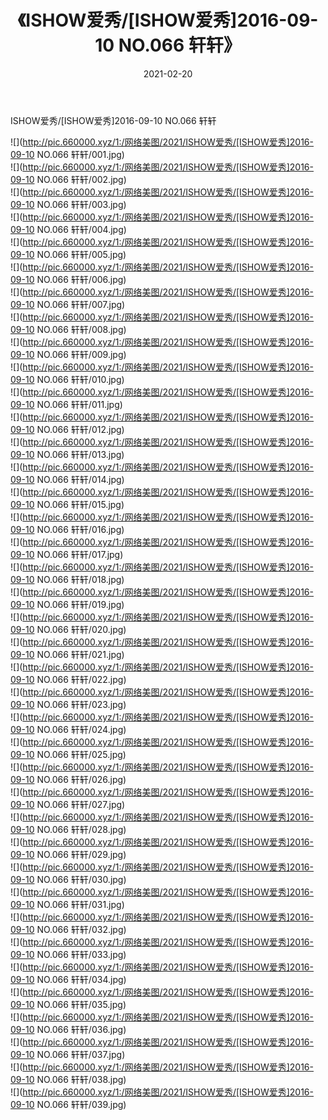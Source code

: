 ﻿---
layout: post
title:  《ISHOW爱秀/[ISHOW爱秀]2016-09-10 NO.066 轩轩》
date:   2021-02-20
img: http://pic.660000.xyz/1:/网络美图/2021/ISHOW爱秀/[ISHOW爱秀]2016-09-10 NO.066 轩轩/000.jpg
categories: [美女, 清纯, 唯美]
---

ISHOW爱秀/[ISHOW爱秀]2016-09-10 NO.066 轩轩

 ![](http://pic.660000.xyz/1:/网络美图/2021/ISHOW爱秀/[ISHOW爱秀]2016-09-10 NO.066 轩轩/001.jpg) <br>![](http://pic.660000.xyz/1:/网络美图/2021/ISHOW爱秀/[ISHOW爱秀]2016-09-10 NO.066 轩轩/002.jpg) <br>![](http://pic.660000.xyz/1:/网络美图/2021/ISHOW爱秀/[ISHOW爱秀]2016-09-10 NO.066 轩轩/003.jpg) <br>![](http://pic.660000.xyz/1:/网络美图/2021/ISHOW爱秀/[ISHOW爱秀]2016-09-10 NO.066 轩轩/004.jpg) <br>![](http://pic.660000.xyz/1:/网络美图/2021/ISHOW爱秀/[ISHOW爱秀]2016-09-10 NO.066 轩轩/005.jpg) <br>![](http://pic.660000.xyz/1:/网络美图/2021/ISHOW爱秀/[ISHOW爱秀]2016-09-10 NO.066 轩轩/006.jpg) <br>![](http://pic.660000.xyz/1:/网络美图/2021/ISHOW爱秀/[ISHOW爱秀]2016-09-10 NO.066 轩轩/007.jpg) <br>![](http://pic.660000.xyz/1:/网络美图/2021/ISHOW爱秀/[ISHOW爱秀]2016-09-10 NO.066 轩轩/008.jpg) <br>![](http://pic.660000.xyz/1:/网络美图/2021/ISHOW爱秀/[ISHOW爱秀]2016-09-10 NO.066 轩轩/009.jpg) <br>![](http://pic.660000.xyz/1:/网络美图/2021/ISHOW爱秀/[ISHOW爱秀]2016-09-10 NO.066 轩轩/010.jpg) <br>![](http://pic.660000.xyz/1:/网络美图/2021/ISHOW爱秀/[ISHOW爱秀]2016-09-10 NO.066 轩轩/011.jpg) <br>![](http://pic.660000.xyz/1:/网络美图/2021/ISHOW爱秀/[ISHOW爱秀]2016-09-10 NO.066 轩轩/012.jpg) <br>![](http://pic.660000.xyz/1:/网络美图/2021/ISHOW爱秀/[ISHOW爱秀]2016-09-10 NO.066 轩轩/013.jpg) <br>![](http://pic.660000.xyz/1:/网络美图/2021/ISHOW爱秀/[ISHOW爱秀]2016-09-10 NO.066 轩轩/014.jpg) <br>![](http://pic.660000.xyz/1:/网络美图/2021/ISHOW爱秀/[ISHOW爱秀]2016-09-10 NO.066 轩轩/015.jpg) <br>![](http://pic.660000.xyz/1:/网络美图/2021/ISHOW爱秀/[ISHOW爱秀]2016-09-10 NO.066 轩轩/016.jpg) <br>![](http://pic.660000.xyz/1:/网络美图/2021/ISHOW爱秀/[ISHOW爱秀]2016-09-10 NO.066 轩轩/017.jpg) <br>![](http://pic.660000.xyz/1:/网络美图/2021/ISHOW爱秀/[ISHOW爱秀]2016-09-10 NO.066 轩轩/018.jpg) <br>![](http://pic.660000.xyz/1:/网络美图/2021/ISHOW爱秀/[ISHOW爱秀]2016-09-10 NO.066 轩轩/019.jpg) <br>![](http://pic.660000.xyz/1:/网络美图/2021/ISHOW爱秀/[ISHOW爱秀]2016-09-10 NO.066 轩轩/020.jpg) <br>![](http://pic.660000.xyz/1:/网络美图/2021/ISHOW爱秀/[ISHOW爱秀]2016-09-10 NO.066 轩轩/021.jpg) <br>![](http://pic.660000.xyz/1:/网络美图/2021/ISHOW爱秀/[ISHOW爱秀]2016-09-10 NO.066 轩轩/022.jpg) <br>![](http://pic.660000.xyz/1:/网络美图/2021/ISHOW爱秀/[ISHOW爱秀]2016-09-10 NO.066 轩轩/023.jpg) <br>![](http://pic.660000.xyz/1:/网络美图/2021/ISHOW爱秀/[ISHOW爱秀]2016-09-10 NO.066 轩轩/024.jpg) <br>![](http://pic.660000.xyz/1:/网络美图/2021/ISHOW爱秀/[ISHOW爱秀]2016-09-10 NO.066 轩轩/025.jpg) <br>![](http://pic.660000.xyz/1:/网络美图/2021/ISHOW爱秀/[ISHOW爱秀]2016-09-10 NO.066 轩轩/026.jpg) <br>![](http://pic.660000.xyz/1:/网络美图/2021/ISHOW爱秀/[ISHOW爱秀]2016-09-10 NO.066 轩轩/027.jpg) <br>![](http://pic.660000.xyz/1:/网络美图/2021/ISHOW爱秀/[ISHOW爱秀]2016-09-10 NO.066 轩轩/028.jpg) <br>![](http://pic.660000.xyz/1:/网络美图/2021/ISHOW爱秀/[ISHOW爱秀]2016-09-10 NO.066 轩轩/029.jpg) <br>![](http://pic.660000.xyz/1:/网络美图/2021/ISHOW爱秀/[ISHOW爱秀]2016-09-10 NO.066 轩轩/030.jpg) <br>![](http://pic.660000.xyz/1:/网络美图/2021/ISHOW爱秀/[ISHOW爱秀]2016-09-10 NO.066 轩轩/031.jpg) <br>![](http://pic.660000.xyz/1:/网络美图/2021/ISHOW爱秀/[ISHOW爱秀]2016-09-10 NO.066 轩轩/032.jpg) <br>![](http://pic.660000.xyz/1:/网络美图/2021/ISHOW爱秀/[ISHOW爱秀]2016-09-10 NO.066 轩轩/033.jpg) <br>![](http://pic.660000.xyz/1:/网络美图/2021/ISHOW爱秀/[ISHOW爱秀]2016-09-10 NO.066 轩轩/034.jpg) <br>![](http://pic.660000.xyz/1:/网络美图/2021/ISHOW爱秀/[ISHOW爱秀]2016-09-10 NO.066 轩轩/035.jpg) <br>![](http://pic.660000.xyz/1:/网络美图/2021/ISHOW爱秀/[ISHOW爱秀]2016-09-10 NO.066 轩轩/036.jpg) <br>![](http://pic.660000.xyz/1:/网络美图/2021/ISHOW爱秀/[ISHOW爱秀]2016-09-10 NO.066 轩轩/037.jpg) <br>![](http://pic.660000.xyz/1:/网络美图/2021/ISHOW爱秀/[ISHOW爱秀]2016-09-10 NO.066 轩轩/038.jpg) <br>![](http://pic.660000.xyz/1:/网络美图/2021/ISHOW爱秀/[ISHOW爱秀]2016-09-10 NO.066 轩轩/039.jpg) <br>